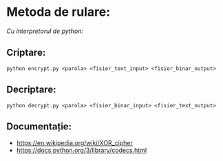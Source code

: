 # Metoda de rulare:
*Cu interpretorul de python:*
## Criptare:
```
python encrypt.py <parola> <fisier_text_input> <fisier_binar_output>
```
## Decriptare:
```
python decrypt.py <parola> <fisier_binar_input> <fisier_text_output>
```
## Documentație:
- https://en.wikipedia.org/wiki/XOR_cipher 
- https://docs.python.org/3/library/codecs.html
